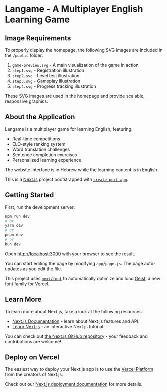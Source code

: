 # Langame - A Multiplayer English Learning Game

## Image Requirements

To properly display the homepage, the following SVG images are included in the `/public` folder:

1. `game-preview.svg` - A main visualization of the game in action
2. `step1.svg` - Registration illustration
3. `step2.svg` - Level test illustration
4. `step3.svg` - Gameplay illustration
5. `step4.svg` - Progress tracking illustration

These SVG images are used in the homepage and provide scalable, responsive graphics.

## About the Application

Langame is a multiplayer game for learning English, featuring:

- Real-time competitions
- ELO-style ranking system
- Word translation challenges
- Sentence completion exercises
- Personalized learning experience

The website interface is in Hebrew while the learning content is in English.

This is a [Next.js](https://nextjs.org) project bootstrapped with [`create-next-app`](https://github.com/vercel/next.js/tree/canary/packages/create-next-app).

## Getting Started

First, run the development server:

```bash
npm run dev
# or
yarn dev
# or
pnpm dev
# or
bun dev
```

Open [http://localhost:3000](http://localhost:3000) with your browser to see the result.

You can start editing the page by modifying `app/page.js`. The page auto-updates as you edit the file.

This project uses [`next/font`](https://nextjs.org/docs/app/building-your-application/optimizing/fonts) to automatically optimize and load [Geist](https://vercel.com/font), a new font family for Vercel.

## Learn More

To learn more about Next.js, take a look at the following resources:

- [Next.js Documentation](https://nextjs.org/docs) - learn about Next.js features and API.
- [Learn Next.js](https://nextjs.org/learn) - an interactive Next.js tutorial.

You can check out [the Next.js GitHub repository](https://github.com/vercel/next.js) - your feedback and contributions are welcome!

## Deploy on Vercel

The easiest way to deploy your Next.js app is to use the [Vercel Platform](https://vercel.com/new?utm_medium=default-template&filter=next.js&utm_source=create-next-app&utm_campaign=create-next-app-readme) from the creators of Next.js.

Check out our [Next.js deployment documentation](https://nextjs.org/docs/app/building-your-application/deploying) for more details.
